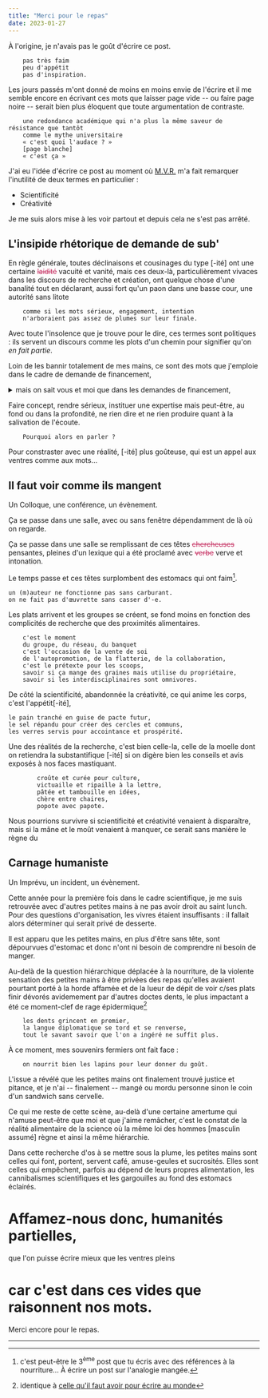 ```yaml
---
title: "Merci pour le repas"
date: 2023-01-27
---
```


À l'origine, je n'avais pas le goût d'écrire ce post.

        pas très faim
        peu d'appétit
        pas d'inspiration.

Les jours passés m'ont donné de moins en moins envie de l'écrire et il me semble encore en écrivant ces mots que laisser page vide -- ou faire page noire -- serait bien plus éloquent que toute argumentation de contraste. 

        une redondance académique qui n'a plus la même saveur de résistance que tantôt
        comme le mythe universitaire
        « c'est quoi l'audace ? » 
        [page blanche]
        « c'est ça »

J'ai eu l'idée d'écrire ce post au moment où [M.V.R.](https://vitalirosati.com/) m'a fait remarquer l'inutilité de deux termes en particulier : 

- Scientificité
- Créativité

Je me suis alors mise à les voir partout et depuis cela ne s'est pas arrêté.

## L'insipide rhétorique de demande de sub'

En règle générale, toutes déclinaisons et cousinages du type [-ité] ont une certaine <strike style='color:rgb(196, 43, 94);'><span class="rayure">laidité</span></strike> vacuité et vanité, mais ces deux-là, particulièrement vivaces dans les discours de recherche et création, ont quelque chose d'une banalité tout en déclarant, aussi fort qu'un paon dans une basse cour, une autorité sans litote

        comme si les mots sérieux, engagement, intention
        n'arboraient pas assez de plumes sur leur finale.

Avec toute l'insolence que je trouve pour le dire, ces termes sont politiques : ils servent un discours comme les plots d'un chemin pour signifier qu'on *en fait partie*.

Loin de les bannir totalement de mes mains, ce sont des mots que j'emploie dans le cadre de demande de financement, 
<details>
    <summary>mais on sait vous et moi que dans les demandes de financement,</summary>
    <p> 
nous n'écrivons pas honnêtement ce que nous sommes, faisons ou pensons ;
</br>nous écrivons ce qu'on attend de nous.</p>
</details>

Faire concept, rendre sérieux, instituer une expertise mais peut-être, au fond ou dans la profondité, ne rien dire et ne rien produire quant à la salivation de l'écoute. 

        Pourquoi alors en parler ? 

Pour constraster avec une réalité, [-ité] plus goûteuse, qui est un appel aux ventres comme aux mots...

## Il faut voir comme ils mangent 

Un Colloque, une conférence, un évènement.

Ça se passe dans une salle, avec ou sans fenêtre dépendamment de là où on regarde.

Ça se passe dans une salle se remplissant de ces têtes <strike style='color:rgb(196, 43, 94);'><span class="rayure">chercheuses</span></strike> pensantes, pleines d'un lexique qui a été proclamé avec <strike style='color:rgb(196, 43, 94);'><span class="rayure">verbe</span></strike> verve et intonation.

Le temps passe et ces têtes surplombent des estomacs qui ont faim[^1]. 

    un (m)auteur ne fonctionne pas sans carburant.
    on ne fait pas d'œuvrette sans casser d'-e.

Les plats arrivent et les groupes se créent, se fond moins en fonction des complicités de recherche que des proximités alimentaires. 

        c'est le moment
        du groupe, du réseau, du banquet
        c'est l'occasion de la vente de soi
        de l'autopromotion, de la flatterie, de la collaboration, 
        c'est le prétexte pour les scoops, 
        savoir si ça mange des graines mais utilise du propriétaire,
        savoir si les interdisciplinaires sont omnivores.

De côté la scientificité, abandonnée la créativité, ce qui anime les corps, c'est l'appétit[-ité], 

    le pain tranché en guise de pacte futur, 
    le sel répandu pour créer des cercles et communs,
    les verres servis pour accointance et prospérité. 

Une des réalités de la recherche, c'est bien celle-la, celle de la moelle dont on retiendra la substantifique [-ité] si on digère bien les conseils et avis exposés à nos faces mastiquant.

            croûte et curée pour culture,
            victuaille et ripaille à la lettre,
            pâtée et tambouille en idées,
            chère entre chaires,
            popote avec papote.

Nous pourrions survivre si scientificité et créativité venaient à disparaître, mais si la mâne et le moût venaient à manquer, ce serait sans manière le règne du
## Carnage humaniste

Un Imprévu, un incident, un évènement.

Cette année pour la première fois dans le cadre scientifique, je me suis retrouvée avec d'autres petites mains à ne pas avoir droit au saint lunch. Pour des questions d'organisation, les vivres étaient insuffisants : il fallait alors déterminer qui serait privé de desserte. 

Il est apparu que les petites mains, en plus d'être sans tête, sont dépourvues d'estomac et donc n'ont ni besoin de comprendre ni besoin de manger.

Au-delà de la question hiérarchique déplacée à la nourriture, de la violente sensation des petites mains à être privées des repas qu'elles avaient pourtant porté à la horde affamée et de la lueur de dépit de voir c/ses plats finir dévorés avidemement par d'autres doctes dents, le plus impactant a été ce moment-clef de rage épidermique[^2] 

        les dents grincent en premier,
        la langue diplomatique se tord et se renverse,
        tout le savant savoir que l'on a ingéré ne suffit plus.

À ce moment, mes souvenirs fermiers ont fait face :

        on nourrit bien les lapins pour leur donner du goût.

L'issue a révélé que les petites mains ont finalement trouvé justice et pitance, et je n'ai -- finalement -- mangé ou mordu personne sinon le coin d'un sandwich sans cervelle. 

Ce qui me reste de cette scène, au-delà d'une certaine amertume qui n'amuse peut-être que moi et que j'aime remâcher, c'est le constat de la réalité alimentaire de la science où la même loi des hommes [masculin assumé] règne et ainsi la même hiérarchie. 

Dans cette recherche d'os à se mettre sous la plume, les petites mains sont celles qui font, portent, servent café, amuse-geules et sucrosités. Elles sont celles qui empêchent, parfois au dépend de leurs propres alimentation, les cannibalismes scientifiques et les gargouilles au fond des estomacs éclairés.

# Affamez-nous donc, humanités partielles, 

 que l'on puisse écrire mieux que les ventres pleins 
# car c'est dans ces vides que raisonnent nos mots. 



Merci encore pour le repas.

--------------------------

[^1]: c'est peut-être le 3<sup>ème</sup> post que tu écris avec des références à la nourriture... À écrire un post sur l'analogie mangée. 
 
[^2]: identique à [celle qu'il faut avoir pour écrire au monde](https://blank.blue/meditions/comment-ecrire-au-monde/#rage-%c3%a9crit)
